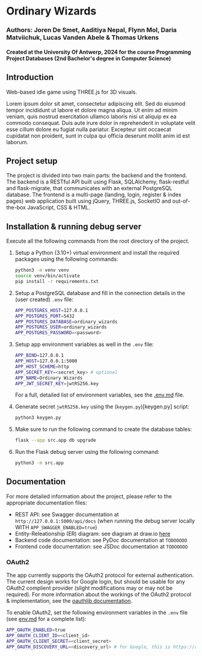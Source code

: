 # Ordinary Wizards

### Authors: Joren De Smet, Aaditiya Nepal, Flynn Mol, Daria Matviichuk, Lucas Vanden Abele & Thomas Urkens
#### Created at the University Of Antwerp, 2024 for the course Programming Project Databases (2nd Bachelor's degree in Computer Science)
## Introduction
Web-based idle game using THREE.js for 3D visuals.

Lorem ipsum dolor sit amet, consectetur adipiscing elit. Sed do eiusmod tempor incididunt ut labore et dolore magna aliqua. Ut enim ad minim veniam, quis nostrud exercitation ullamco laboris nisi ut aliquip ex ea commodo consequat. Duis aute irure dolor in reprehenderit in voluptate velit esse cillum dolore eu fugiat nulla pariatur. Excepteur sint occaecat cupidatat non proident, sunt in culpa qui officia deserunt mollit anim id est laborum.

## Project setup
The project is divided into two main parts: the backend and the frontend. The backend is a RESTful API built using Flask, SQLAlchemy, flask-restful and flask-migrate, that communicates with an external PostgreSQL database.
The frontend is a multi-page (landing, login, register & index pages) web application built using jQuery, THREE.js, SocketIO and out-of-the-box JavaScript, CSS & HTML.

## Installation & running debug server
Execute all the following commands from the root directory of the project.
1. Setup a Python (3.10+) virtual environment and install the required packages using the following commands:
    ```bash
    python3 -m venv venv
    source venv/bin/activate
    pip install -r requirements.txt
    ```

2. Setup a PostgreSQL database and fill in the connection details in the (user created) `.env` file:
    ```bash
    APP_POSTGRES_HOST=127.0.0.1
    APP_POSTGRES_PORT=5432
    APP_POSTGRES_DATABASE=ordinary_wizards
    APP_POSTGRES_USER=ordinary_wizards
    APP_POSTGRES_PASSWORD=<password>
    ```
3. Setup app environment variables as well in the `.env` file:
    ```bash
    APP_BIND=127.0.0.1
    APP_HOST=127.0.0.1:5000
    APP_HOST_SCHEME=http
    APP_SECRET_KEY=<secret_key> # optional
    APP_NAME=Ordinary Wizards
    APP_JWT_SECRET_KEY=jwtRS256.key
    ```
    For a full, detailed list of environment variables, see the [.env.md](env.md) file.

4. Generate secret `jwtRS256.key` using the (`keygen.py`)[keygen.py] script:
    ```bash
    python3 keygen.py
    ```

5. Make sure to run the following command to create the database tables:
    ```bash
    flask --app src.app db upgrade
    ```
   
6. Run the Flask debug server using the following command:
    ```bash
    python3 -m src.app
    ```
   
## Documentation
For more detailed information about the project, please refer to the appropriate documentation files:
- REST API: see Swagger documentation at `http://127.0.0.1:5000/api/docs` (when running the debug server locally WITH `APP_SWAGGER_ENABLED=true`)
- Entity-Releationship (ER) diagram: see diagram at draw.io [here](https://app.diagrams.net/#G1Ebpmnr3K95WjVUidBHmZOvmErXOZngmG#%7B%22pageId%22%3A%22qTOhjs8H4DzsFOw5SEp2%22%7D)
- Backend code documentation: see PyDoc documentation at `TODOOOOO`
- Frontend code documentation: see JSDoc documentation at `TODOOOOO`

### OAuth2
The app currently supports the OAuth2 protocol for external authentication. The current design works for Google login, but should be usable for any OAuth2 complient provider (slight modifications may or may not be required).
For more information about the workings of the OAuth2 protocol & implementation, see the [oauthlib documentation](https://oauthlib.readthedocs.io/en/latest/).

To enable OAuth2, set the following environment variables in the `.env` file (see [env.md](env.md) for a complete list):
```bash
APP_OAUTH_ENABLED=true
APP_OAUTH_CLIENT_ID=<client_id>
APP_OAUTH_CLIENT_SECRET=<client_secret>
APP_OAUTH_DISCOVERY_URL=<discovery_url> # for Google, this is https://accounts.google.com/.well-known/openid-configuration
```
